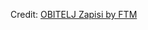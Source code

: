 <div id="observablehq-viewof-rod_selected_view-8f5c4010"></div>
<div id="observablehq-viewof-mjesto_selected_view-8f5c4010"></div>
<div id="observablehq-viewof-view_obitelj_selected-8f5c4010"></div>
<div id="observablehq-selected-8f5c4010"></div>
<p>Credit: <a href="https://observablehq.com/d/50c3ea95248bfea1">OBITELJ Zapisi by FTM</a></p>

<link rel="stylesheet" href="https://cdn.jsdelivr.net/npm/@observablehq/inspector@5/dist/inspector.css">
<script type="module">
import {Runtime, Inspector} from "https://cdn.jsdelivr.net/npm/@observablehq/runtime@5/dist/runtime.js";
import define from "https://api.observablehq.com/d/50c3ea95248bfea1@497.js?v=4";
new Runtime().module(define, name => {
  if (name === "viewof rod_selected_view") return new Inspector(document.querySelector("#observablehq-viewof-rod_selected_view-8f5c4010"));
  if (name === "viewof mjesto_selected_view") return new Inspector(document.querySelector("#observablehq-viewof-mjesto_selected_view-8f5c4010"));
  if (name === "viewof view_obitelj_selected") return new Inspector(document.querySelector("#observablehq-viewof-view_obitelj_selected-8f5c4010"));
  if (name === "selected") return new Inspector(document.querySelector("#observablehq-selected-8f5c4010"));
});
</script>
